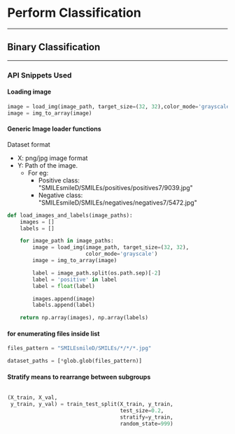 # Perform Classification
--------------------------------------------------------

## Binary Classification
--------------------------------------------------------
### API Snippets Used

#### Loading image
```python
image = load_img(image_path, target_size=(32, 32),color_mode='grayscale')
image = img_to_array(image)
```
#### Generic Image loader functions
Dataset format
* X: png/jpg image format
* Y: Path of the image.
    * For eg:
        * Positive class:
            "SMILEsmileD/SMILEs/positives/positives7/9039.jpg"
        * Negative class:
            "SMILEsmileD/SMILEs/negatives/negatives7/5472.jpg"

```python
def load_images_and_labels(image_paths):
    images = []
    labels = []

    for image_path in image_paths:
        image = load_img(image_path, target_size=(32, 32),
                         color_mode='grayscale')
        image = img_to_array(image)

        label = image_path.split(os.path.sep)[-2]
        label = 'positive' in label
        label = float(label)

        images.append(image)
        labels.append(label)

    return np.array(images), np.array(labels)
```

#### for enumerating files inside list
```python
files_pattern = "SMILEsmileD/SMILEs/*/*/*.jpg"

dataset_paths = [*glob.glob(files_pattern)]
```

#### Stratify means to rearrange between subgroups
```python

(X_train, X_val,
 y_train, y_val) = train_test_split(X_train, y_train,
                                    test_size=0.2,
                                    stratify=y_train,
                                    random_state=999)

```
